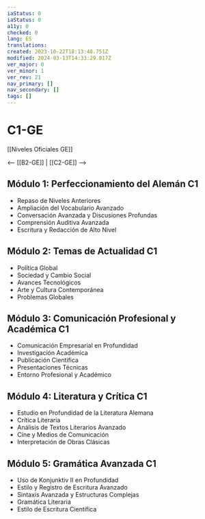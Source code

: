 ```yaml
---
iaStatus: 0
iaStatus: 0
a11y: 0
checked: 0
lang: ES
translations: 
created: 2023-10-22T18:13:48.751Z
modified: 2024-03-13T14:33:29.817Z
ver_major: 0
ver_minor: 1
ver_rev: 21
nav_primary: []
nav_secondary: []
tags: []
---
```

# C1-GE

[[Niveles Oficiales GE]]

<-- [[B2-GE]] | [[C2-GE]] -->

## Módulo 1: Perfeccionamiento del Alemán C1

- Repaso de Niveles Anteriores
- Ampliación del Vocabulario Avanzado
- Conversación Avanzada y Discusiones Profundas
- Comprensión Auditiva Avanzada
- Escritura y Redacción de Alto Nivel

## Módulo 2: Temas de Actualidad C1

- Política Global
- Sociedad y Cambio Social
- Avances Tecnológicos
- Arte y Cultura Contemporánea
- Problemas Globales

## Módulo 3: Comunicación Profesional y Académica C1

- Comunicación Empresarial en Profundidad
- Investigación Académica
- Publicación Científica
- Presentaciones Técnicas
- Entorno Profesional y Académico

## Módulo 4: Literatura y Crítica C1

- Estudio en Profundidad de la Literatura Alemana
- Crítica Literaria
- Análisis de Textos Literarios Avanzado
- Cine y Medios de Comunicación
- Interpretación de Obras Clásicas

## Módulo 5: Gramática Avanzada C1

- Uso de Konjunktiv II en Profundidad
- Estilo y Registro de Escritura Avanzado
- Sintaxis Avanzada y Estructuras Complejas
- Gramática Literaria
- Estilo de Escritura Científica

